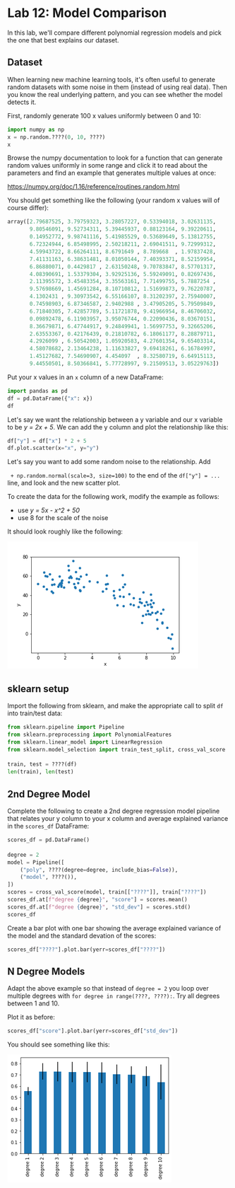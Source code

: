 # Lab 12: Model Comparison

In this lab, we'll compare different polynomial regression models and
pick the one that best explains our dataset.

## Dataset

When learning new machine learning tools, it's often useful to
generate random datasets with some noise in them (instead of using
real data).  Then you know the real underlying pattern, and you can
see whether the model detects it.

First, randomly generate 100 x values uniformly between 0 and 10:

```python
import numpy as np
x = np.random.????(0, 10, ????)
x
```

Browse the numpy documentation to look for a function that can
generate random values uniformly in some range and click it to read
about the parameters and find an example that generates multiple
values at once:

https://numpy.org/doc/1.16/reference/routines.random.html

You should get something like the following (your random x values will of course differ):

```python
array([2.79687525, 3.79759323, 3.28057227, 0.53394018, 3.02631135,
       9.80546091, 9.52734311, 5.39445937, 0.88123164, 9.39220611,
       0.14952772, 9.98741116, 5.41985529, 0.53689649, 5.13812755,
       6.72324944, 6.85498995, 2.50218211, 2.69041511, 9.72999312,
       4.59943722, 8.66264111, 8.6791649 , 8.789668  , 1.97837428,
       7.41131163, 6.38631481, 8.01050144, 7.40393371, 8.52159954,
       6.86880071, 0.4429817 , 2.63150248, 9.70783847, 8.57701317,
       4.08390691, 1.53379304, 3.92925136, 5.59249091, 0.82697436,
       2.11395572, 3.45483354, 3.35563161, 7.71499755, 5.7887254 ,
       9.57698669, 1.45691284, 8.10710812, 1.51699873, 9.76220787,
       4.1302431 , 9.30973542, 6.55166107, 8.31202397, 2.75940007,
       0.74598903, 6.87346587, 2.9402988 , 3.47905205, 5.79509849,
       6.71840305, 7.42857789, 5.11721878, 9.41966954, 8.46706032,
       0.09892478, 6.11903957, 3.95076744, 0.22090436, 8.03670151,
       8.36679871, 6.47744917, 9.24849941, 1.56997753, 9.32665206,
       2.63553367, 0.42176439, 0.21810782, 6.18061177, 8.28879711,
       4.2926099 , 6.50542003, 1.05920583, 4.27601354, 9.65403314,
       4.58078682, 2.13464238, 1.11633827, 9.69418261, 6.16784997,
       1.45127682, 7.54690907, 4.454097  , 8.32580719, 6.64915113,
       9.44550501, 8.50366841, 5.77728997, 9.21509513, 3.05229763])
```

Put your x values in an `x` column of a new DataFrame:

```python
import pandas as pd
df = pd.DataFrame({"x": x})
df
```

Let's say we want the relationship between a y variable and our x
variable to be *y = 2x + 5*.  We can add the y column and plot the
relationship like this:

```python
df["y"] = df["x"] * 2 + 5
df.plot.scatter(x="x", y="y")
```

Let's say you want to add some random noise to the relationship.  Add

` + np.random.normal(scale=3, size=100)` to the end of the `df["y"] =
...` line, and look and the new scatter plot.

To create the data for the following work, modify the example as follows:

* use *y = 5x - x^2 + 50*
* use 8 for the scale of the noise

It should look roughly like the following:

<img src="data.png">

## sklearn setup

Import the following from sklearn, and make the appropriate call to split `df` into train/test data:

```python
from sklearn.pipeline import Pipeline
from sklearn.preprocessing import PolynomialFeatures
from sklearn.linear_model import LinearRegression
from sklearn.model_selection import train_test_split, cross_val_score

train, test = ????(df)
len(train), len(test)
```

## 2nd Degree Model

Complete the following to create a 2nd degree regression model
pipeline that relates your y column to your x column and average
explained variance in the `scores_df` DataFrame:

```python
scores_df = pd.DataFrame()

degree = 2
model = Pipeline([
    ("poly", ????(degree=degree, include_bias=False)),
    ("model", ????()),
])
scores = cross_val_score(model, train[["????"]], train["????"])
scores_df.at[f"degree {degree}", "score"] = scores.mean()
scores_df.at[f"degree {degree}", "std_dev"] = scores.std()
scores_df
```

Create a bar plot with one bar showing the average explained variance
of the model and the standard devation of the scores:

```python
scores_df["????"].plot.bar(yerr=scores_df["????"])
```

## N Degree Models

Adapt the above example so that instead of `degree = 2` you loop over
multiple degrees with `for degree in range(????, ????):`.  Try all
degrees between 1 and 10.

Plot it as before:

```python
scores_df["score"].plot.bar(yerr=scores_df["std_dev"])
```

You should see something like this:

<img src="compare.png">
